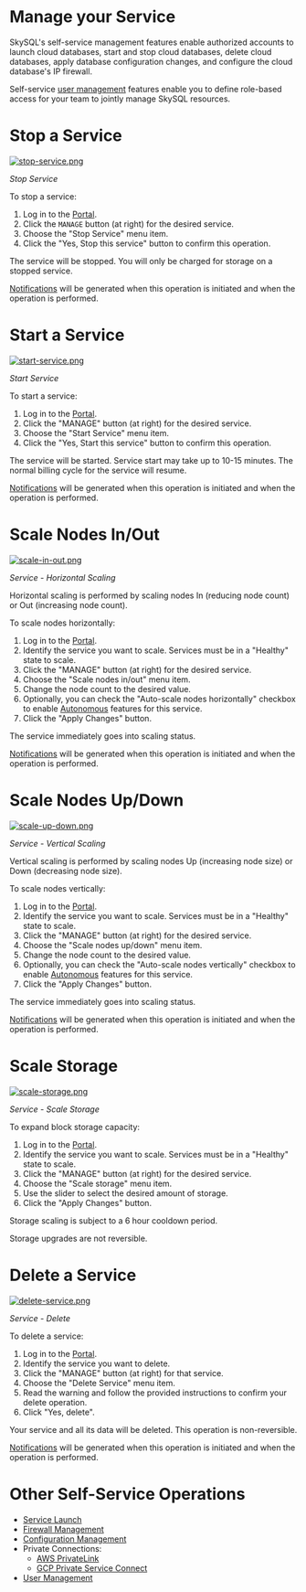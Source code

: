 # Manage your Service

SkySQL's self-service management features enable authorized accounts to launch cloud databases, start and stop cloud databases, delete cloud databases, apply database configuration changes, and configure the cloud database's IP firewall.

Self-service [user management](<../Security/Managing Portal Users.md>) features enable you to define role-based access for your team to jointly manage SkySQL resources.

# Stop a Service

[![stop-service.png](stop-service.png)](stop-service.png)

*Stop Service*

To stop a service:

1. Log in to the [Portal](https://app.skysql.com/dashboard).
2. Click the `MANAGE` button (at right) for the desired service.
3. Choose the "Stop Service" menu item.
4. Click the "Yes, Stop this service" button to confirm this operation.

The service will be stopped. You will only be charged for storage on a stopped service.

[Notifications](./Notifications.md) will be generated when this operation is initiated and when the operation is performed.

# Start a Service

[![start-service.png](start-service.png)](start-service.png)

*Start Service*

To start a service:

1. Log in to the [Portal](https://app.skysql.com/dashboard).
2. Click the "MANAGE" button (at right) for the desired service.
3. Choose the "Start Service" menu item.
4. Click the "Yes, Start this service" button to confirm this operation.

The service will be started. Service start may take up to 10-15 minutes. The normal billing cycle for the service will resume.

[Notifications](./Notifications.md) will be generated when this operation is initiated and when the operation is performed.

# Scale Nodes In/Out

[![scale-in-out.png](scale-in-out.png)](scale-in-out.png)

*Service - Horizontal Scaling*

Horizontal scaling is performed by scaling nodes In (reducing node count) or Out (increasing node count).

To scale nodes horizontally:

1. Log in to the [Portal](https://app.skysql.com/dashboard).
2. Identify the service you want to scale. Services must be in a "Healthy" state to scale.
3. Click the "MANAGE" button (at right) for the desired service.
4. Choose the "Scale nodes in/out" menu item.
5. Change the node count to the desired value.
6. Optionally, you can check the "Auto-scale nodes horizontally" checkbox to enable [Autonomous](<../../Autonomously scale Compute, Storage/>) features for this service.
7. Click the "Apply Changes" button.

The service immediately goes into scaling status.

[Notifications](./Notifications.md) will be generated when this operation is initiated and when the operation is performed.

# Scale Nodes Up/Down

[![scale-up-down.png](scale-up-down.png)](scale-up-down.png)

*Service - Vertical Scaling*

Vertical scaling is performed by scaling nodes Up (increasing node size) or Down (decreasing node size).

To scale nodes vertically:

1. Log in to the [Portal](https://app.skysql.com/dashboard).
2. Identify the service you want to scale. Services must be in a "Healthy" state to scale.
3. Click the "MANAGE" button (at right) for the desired service.
4. Choose the "Scale nodes up/down" menu item.
5. Change the node count to the desired value.
6. Optionally, you can check the "Auto-scale nodes vertically" checkbox to enable [Autonomous](<../../Autonomously scale Compute, Storage/>) features for this service.
7. Click the "Apply Changes" button.

The service immediately goes into scaling status.

[Notifications](./Notifications.md) will be generated when this operation is initiated and when the operation is performed.

# Scale Storage

[![scale-storage.png](scale-storage.png)](scale-storage.png)

*Service - Scale Storage*

To expand block storage capacity:

1. Log in to the [Portal](ttps://app.skysql.com/dashboard).
2. Identify the service you want to scale. Services must be in a "Healthy" state to scale.
3. Click the "MANAGE" button (at right) for the desired service.
4. Choose the "Scale storage" menu item.
5. Use the slider to select the desired amount of storage.
6. Click the "Apply Changes" button.

Storage scaling is subject to a 6 hour cooldown period.

Storage upgrades are not reversible.

# Delete a Service

[![delete-service.png](delete-service.png)](delete-service.png)

*Service - Delete*

To delete a service:

1. Log in to the [Portal](ttps://app.skysql.com/dashboard).
2. Identify the service you want to delete.
3. Click the "MANAGE" button (at right) for that service.
4. Choose the "Delete Service" menu item.
5. Read the warning and follow the provided instructions to confirm your delete operation.
6. Click "Yes, delete".

Your service and all its data will be deleted. This operation is non-reversible.

[Notifications](./Notifications.md) will be generated when this operation is initiated and when the operation is performed.

# Other Self-Service Operations

- [Service Launch](<./Launch page.md>)
- [Firewall Management](<../Security/Configuring Firewall.md>)
- [Configuration Management](<../config/>)
- Private Connections:
    - [AWS PrivateLink](<../Using AWS GCP private VPC connections/Setting up AWS Private Link.md>)
    - [GCP Private Service Connect](<../Using AWS GCP private VPC connections/Setting up GCP Private Service Connect.md>)
- [User Management](<../Security/Managing Portal Users.md>)
